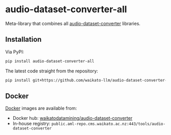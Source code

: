 # audio-dataset-converter-all
Meta-library that combines all [audio-dataset-converter](https://github.com/waikato-llm/audio-dataset-converter) libraries.


## Installation

Via PyPI:

```bash
pip install audio-dataset-converter-all
```

The latest code straight from the repository:

```bash
pip install git+https://github.com/waikato-llm/audio-dataset-converter-all.git
```


## Docker

[Docker](docker) images are available from:

* Docker hub: [waikatodatamining/audio-dataset-converter](https://hub.docker.com/r/waikatodatamining/audio-dataset-converter)
* In-house registry: `public.aml-repo.cms.waikato.ac.nz:443/tools/audio-dataset-converter`
